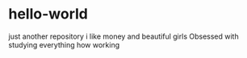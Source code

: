 # hello-world
just another repository
i like money and beautiful girls
Obsessed with studying everything how working
